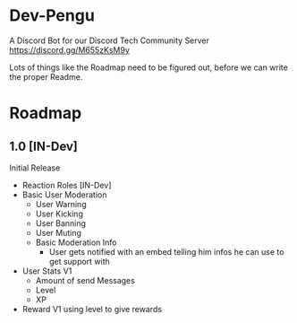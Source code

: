 # Dev-Pengu
A Discord Bot for our Discord Tech Community Server https://discord.gg/M655zKsM9y

Lots of things like the Roadmap need to be figured out, before we can write the proper Readme.

# Roadmap
## 1.0 [IN-Dev]
Initial Release
- Reaction Roles [IN-Dev]
- Basic User Moderation
  - User Warning
  - User Kicking
  - User Banning
  - User Muting
  - Basic Moderation Info
    - User gets notified with an embed telling him infos he can use to get support with
- User Stats V1
  - Amount of send Messages
  - Level
  - XP
- Reward V1
using level to give rewards
